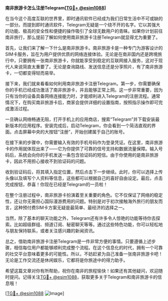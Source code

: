 **南非旅游卡怎么注册Telegram[[TG💪+ @esim1088](https://t.me/s/esim1088)]**

在当今这个高度互联的世界里，即时通讯软件已经成为我们日常生活中不可或缺的一部分。而提到即时通讯软件，Telegram无疑是一个绕不开的名字。它以其强大的功能、极高的安全性和便捷的操作吸引了全球无数用户的青睐。如果你计划前往南非旅行，那么提前了解如何使用南非旅游卡注册Telegram就显得尤为重要了。

首先，让我们来了解一下什么是南非旅游卡。南非旅游卡是一种专门为游客设计的SIM卡服务，旨在为用户提供优质的网络连接体验。无论是在南非国内还是跨境旅行中，只要拥有一张南非旅游卡，你就能享受到稳定的互联网接入服务，这对于现代人来说简直太重要了。无论是查询路线、发送信息还是分享照片，有了南非旅游卡，一切都变得轻而易举。

接下来，我们就来看看如何利用南非旅游卡注册Telegram。第一步，你需要确保你的手机已经成功激活了南非旅游卡，并且能够正常上网。这一步非常重要，因为只有当你的设备具备网络连接能力时，才能顺利进入Telegram的注册流程。通常情况下，在购买南非旅游卡后，商家会提供详细的设置指南，按照指示操作即可完成激活过程。

一旦确认网络畅通无阻，打开手机上的应用商店，搜索“Telegram”并下载安装最新版本的应用程序。安装完成后，启动Telegram，你会看到一个简洁直观的界面。点击屏幕中央的大按钮“注册”，开始创建属于自己的账号。

在接下来的步骤中，你需要输入有效的手机号码作为登录凭证。在这里，南非旅游卡的作用就体现出来了——它为你提供了可靠的信号支持和数据流量保障。输入号码后，系统会向你的手机发送一条包含验证码的短信。由于你使用的是南非旅游卡，因此不用担心接收不到验证码的问题。

收到验证码后，将其填入指定位置，然后点击下一步继续。此时，你可以选择上传头像以及填写个人资料等信息，这些都可以根据自己的喜好自由设定。最后，点击完成按钮，恭喜！你现在已经是Telegram的一员啦！

在整个注册过程中，南非旅游卡扮演着至关重要的角色。它不仅保证了网络的稳定性，还让你无需担心国际漫游费用的问题。特别是对于初次接触海外旅行的朋友而言，这种预付费SIM卡方案无疑是最简单、最经济的选择之一。

当然，除了基本的聊天功能之外，Telegram还有许多令人惊艳的功能等待你去探索。比如超级群组、频道订阅、秘密聊天等等。通过这些特色功能，你可以轻松地与朋友保持联系，或者关注感兴趣的新闻资讯。

总之，借助南非旅游卡注册Telegram是一件非常方便的事情。只要遵循上述步骤，相信每位用户都能够顺利完成整个流程。在这个信息化的时代，拥有一个可靠的社交平台意味着更多的可能性。所以，不妨赶紧为自己准备一张南非旅游卡吧！无论是工作交流还是休闲娱乐，它都将是你旅途中的得力助手。

希望这篇文章对你有所帮助，祝你在南非的旅程愉快！如果还有其他疑问，欢迎随时提问。记得关注[TG💪+ @esim1088](https://t.me/s/esim1088)，获取更多关于Telegram和南非旅游卡的信息哦！

[[TG💪+ @esim1088](https://t.me/s/esim1088) ![Image](https://i.postimg.cc/4NQfJmqS/Snipaste-2025-05-13-00-14-12.png)]